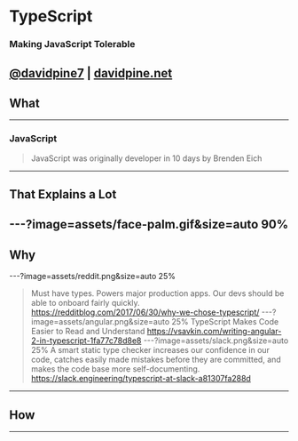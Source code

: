 # TypeScript
### Making JavaScript Tolerable
[@davidpine7](https://twitter.com/davidpine7) | [davidpine.net](http://davidpine.net/)
---
## What
---
### JavaScript
> JavaScript was originally developer in 10 days by Brenden Eich
---
## That Explains a Lot
---?image=assets/face-palm.gif&size=auto 90%
---
## Why
---?image=assets/reddit.png&size=auto 25%
> Must have types. Powers major production apps. Our devs should be able to onboard fairly quickly.
https://redditblog.com/2017/06/30/why-we-chose-typescript/
---?image=assets/angular.png&size=auto 25%
> TypeScript Makes Code Easier to Read and Understand 
https://vsavkin.com/writing-angular-2-in-typescript-1fa77c78d8e8
---?image=assets/slack.png&size=auto 25%
> A smart static type checker increases our confidence in our code, catches easily made mistakes before they are committed, and makes the code base more self-documenting.
https://slack.engineering/typescript-at-slack-a81307fa288d
---

## How
---
